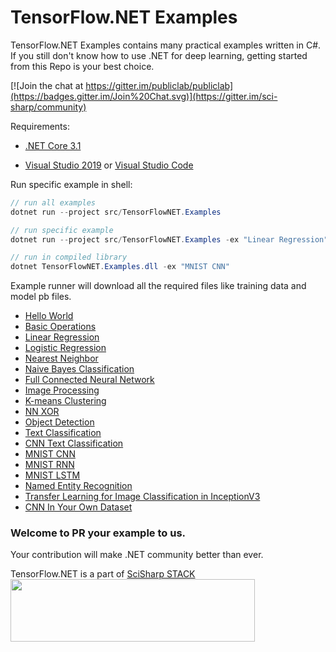 # TensorFlow.NET Examples
TensorFlow.NET Examples contains many practical examples written in C#. If you still don't know how to use .NET for deep learning, getting started from this Repo is your best choice.

[![Join the chat at https://gitter.im/publiclab/publiclab](https://badges.gitter.im/Join%20Chat.svg)](https://gitter.im/sci-sharp/community)



Requirements:

* [.NET Core 3.1](https://dotnet.microsoft.com/download/dotnet-core/3.1)

* [Visual Studio 2019](https://visualstudio.microsoft.com/vs/) or [Visual Studio Code](https://code.visualstudio.com/)



Run specific example in shell:

```cs
// run all examples
dotnet run --project src/TensorFlowNET.Examples

// run specific example
dotnet run --project src/TensorFlowNET.Examples -ex "Linear Regression"

// run in compiled library
dotnet TensorFlowNET.Examples.dll -ex "MNIST CNN"
```



Example runner will download all the required files like training data and model pb files.

* [Hello World](src/TensorFlowNET.Examples/HelloWorld.cs)
* [Basic Operations](src/TensorFlowNET.Examples/BasicOperations.cs)
* [Linear Regression](src/TensorFlowNET.Examples/BasicModels/LinearRegression.cs)
* [Logistic Regression](src/TensorFlowNET.Examples/BasicModels/LogisticRegression.cs)
* [Nearest Neighbor](src/TensorFlowNET.Examples/BasicModels/NearestNeighbor.cs)
* [Naive Bayes Classification](src/TensorFlowNET.Examples/BasicModels/NaiveBayesClassifier.cs)
* [Full Connected Neural Network](src/TensorFlowNET.Examples/ImageProcess/DigitRecognitionNN.cs)
* [Image Processing](src/TensorFlowNET.Examples/ImageProcessing)
* [K-means Clustering](src/TensorFlowNET.Examples/BasicModels/KMeansClustering.cs)
* [NN XOR](src/TensorFlowNET.Examples/BasicModels/NeuralNetXor.cs)
* [Object Detection](src/TensorFlowNET.Examples/ImageProcessing/ObjectDetection.cs)
* [Text Classification](src/TensorFlowNET.Examples/TextProcessing/BinaryTextClassification.cs)
* [CNN Text Classification](src/TensorFlowNET.Examples/TextProcessing/cnn_models/VdCnn.cs)
* [MNIST CNN](src/TensorFlowNET.Examples/ImageProcessing/DigitRecognitionCNN.cs)
* [MNIST RNN](src/TensorFlowNET.Examples/ImageProcessing/DigitRecognitionRNN.cs)
* [MNIST LSTM](src/TensorFlowNET.Examples/ImageProcessing/DigitRecognitionLSTM.cs)
* [Named Entity Recognition](src/TensorFlowNET.Examples/TextProcessing/NER)
* [Transfer Learning for Image Classification in InceptionV3](src/TensorFlowNET.Examples/ImageProcessing/RetrainClassifierWithInceptionV3.cs)
* [CNN In Your Own Dataset](src/TensorFlowNET.Examples/CnnInYourOwnData/CnnInYourOwnData.cs)


### Welcome to PR your example to us.
Your contribution will make .NET community better than ever.

TensorFlow.NET is a part of [SciSharp STACK](https://scisharp.github.io/SciSharp/)
<br>
<a href="http://scisharpstack.org"><img src="https://github.com/SciSharp/SciSharp/blob/master/art/scisharp-stack.png" width="391" height="100" /></a>
